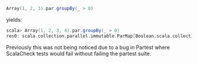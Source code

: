 ```scala
Array(1, 2, 3).par.groupBy(_ > 0)
```

yields:

```scala
scala> Array(1, 2, 3, 4).par.groupBy(_ > 0)
res0: scala.collection.parallel.immutable.ParMap[Boolean,scala.collection.parallel.mutable.ParArray[Int]] = ParMap(true -> ResizableParArrayCombiner(4): )
```

Previously this was not being noticed due to a bug in Partest where ScalaCheck tests would fail without failing the partest suite.
